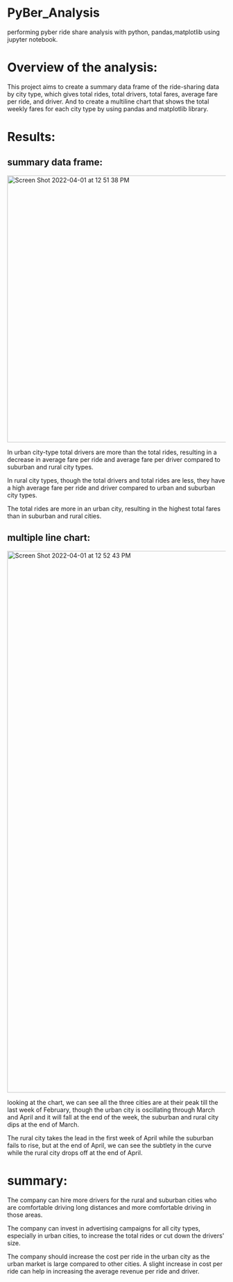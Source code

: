 # PyBer_Analysis
performing pyber ride share analysis with python, pandas,matplotlib using jupyter notebook.

# Overview of the analysis:
This project aims to create a summary data frame of the ride-sharing data by city type, which gives total rides, total drivers, total fares, average fare per ride, and driver. And to create a multiline chart that shows the total weekly fares for each city type by using pandas and matplotlib library.

# Results:
## summary data frame:

<img width="615" alt="Screen Shot 2022-04-01 at 12 51 38 PM" src="https://user-images.githubusercontent.com/100738688/161308152-82ba3f6c-55b9-4a46-91d2-b6a72b2546e3.png">

In urban city-type total drivers are more than the total rides, resulting in a decrease in average fare per ride and average fare per driver compared to suburban and rural city types.

In rural city types, though the total drivers and total rides are less, they have a high average fare per ride and driver compared to urban and suburban city types.

The total rides are more in an urban city, resulting in the highest total fares than in suburban and rural cities.

## multiple line chart:

<img width="1248" alt="Screen Shot 2022-04-01 at 12 52 43 PM" src="https://user-images.githubusercontent.com/100738688/161308252-3663d422-7d59-415c-b23f-f52de121125e.png">


looking at the chart, we can see all the three cities are at their peak till the last week of February, though the urban city is oscillating through March and April and it will fall at the end of the week, the suburban and rural city dips at the end of March.

The rural city takes the lead in the first week of April while the suburban fails to rise, but at the end of April, we can see the subtlety in the curve while the rural city drops off at the end of April.

# summary:
The company can hire more drivers for the rural and suburban cities who are comfortable driving long distances and more comfortable driving in those areas.

The company can invest in advertising campaigns for all city types, especially in urban cities, to increase the total rides or cut down the drivers' size.

The company should increase the cost per ride in the urban city as the urban market is large compared to other cities. A slight increase in cost per ride can help in increasing the average revenue per ride and driver.
